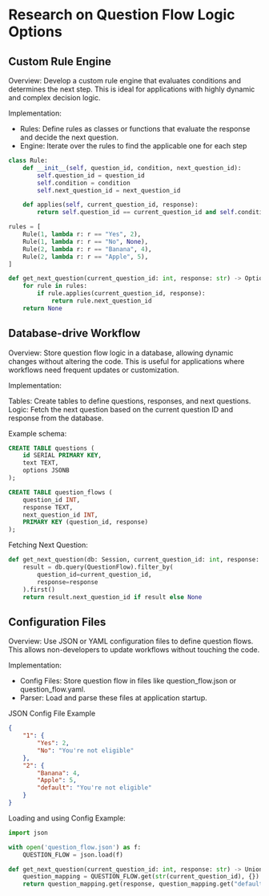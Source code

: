 # Research on Question Flow Logic Options

## Custom Rule Engine

Overview:
Develop a custom rule engine that evaluates conditions and determines the next step. This is ideal for applications with highly dynamic and complex decision logic.

Implementation:

- Rules: Define rules as classes or functions that evaluate the response and decide the next question.
- Engine: Iterate over the rules to find the applicable one for each step

```python
class Rule:
    def __init__(self, question_id, condition, next_question_id):
        self.question_id = question_id
        self.condition = condition
        self.next_question_id = next_question_id

    def applies(self, current_question_id, response):
        return self.question_id == current_question_id and self.condition(response)

rules = [
    Rule(1, lambda r: r == "Yes", 2),
    Rule(1, lambda r: r == "No", None),
    Rule(2, lambda r: r == "Banana", 4),
    Rule(2, lambda r: r == "Apple", 5),
]

def get_next_question(current_question_id: int, response: str) -> Optional[int]:
    for rule in rules:
        if rule.applies(current_question_id, response):
            return rule.next_question_id
    return None

```
## Database-drive Workflow

Overview:
Store question flow logic in a database, allowing dynamic changes without altering the code. This is useful for applications where workflows need frequent updates or customization.

Implementation:

Tables: Create tables to define questions, responses, and next questions.
Logic: Fetch the next question based on the current question ID and response from the database.

Example schema:
```sql
CREATE TABLE questions (
    id SERIAL PRIMARY KEY,
    text TEXT,
    options JSONB
);

CREATE TABLE question_flows (
    question_id INT,
    response TEXT,
    next_question_id INT,
    PRIMARY KEY (question_id, response)
);

```

Fetching Next Question:

```python
def get_next_question(db: Session, current_question_id: int, response: str) -> Optional[int]:
    result = db.query(QuestionFlow).filter_by(
        question_id=current_question_id,
        response=response
    ).first()
    return result.next_question_id if result else None

```

## Configuration Files

Overview:
Use JSON or YAML configuration files to define question flows. This allows non-developers to update workflows without touching the code.

Implementation:

- Config Files: Store question flow in files like question_flow.json or question_flow.yaml.
- Parser: Load and parse these files at application startup.

JSON Config File Example
```json
{
    "1": {
        "Yes": 2,
        "No": "You're not eligible"
    },
    "2": {
        "Banana": 4,
        "Apple": 5,
        "default": "You're not eligible"
    }
}

```

Loading and using Config Example:

```python
import json

with open('question_flow.json') as f:
    QUESTION_FLOW = json.load(f)

def get_next_question(current_question_id: int, response: str) -> Union[int, str]:
    question_mapping = QUESTION_FLOW.get(str(current_question_id), {})
    return question_mapping.get(response, question_mapping.get("default", "No further questions"))

```
